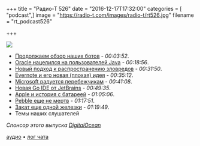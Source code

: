 +++
title = "Радио-Т 526"
date = "2016-12-17T17:32:00"
categories = [ "podcast",]
image = "https://radio-t.com/images/radio-t/rt526.jpg"
filename = "rt_podcast526"

+++

![](https://radio-t.com/images/radio-t/rt526.jpg)

- [Продолжаем обзор наших ботов](https://github.com/umputun/rt-bot)  - *00:03:52*.
- [Oracle нацелился на пользователей Java](http://www.theregister.co.uk/2016/12/16/oracle_targets_java_users_non_compliance/) - *00:18:56*.
- [Новый подход к распространению зловредов](http://www.zdnet.com/article/new-ransomware-decrypts-your-files-if-you-infect-your-friends/) - *00:31:50*.
- [Evernote и его новая (плохая) идея](https://9to5mac.com/2016/12/14/evernote-privacy-policy-no-opt-out-employees-read-notes/) - *00:35:12*.
- [Microsoft радуется перебежчикам](http://www.theverge.com/2016/12/12/13919312/microsoft-surface-sales-mac-switch) - *00:41:08*.
- [Новая Go IDE от JetBrains](https://habrahabr.ru/company/JetBrains/blog/317716/) - *00:49:35*.
- [Apple и история с батареей](https://9to5mac.com/2016/12/13/why-apple-is-removing-time-remaining-battery-life-estimates-macbook-pro/) - *01:05:06*.
- [Pebble еще не мертв](http://mashable.com/2016/12/15/pebble-lives-through-2017/) - *01:17:51*.
- [Закат еще одной железки](https://www.bloomberg.com/news/articles/2016-11-21/apple-said-to-abandon-development-of-wireless-routers-ivs0ssec) - *01:19:49*.
- Темы наших слушателей

_Спонсор этого выпуска [DigitalOcean](https://www.digitalocean.com)_

[аудио](https://cdn.radio-t.com/rt_podcast526.mp3) • [лог чата](http://chat.radio-t.com/logs/radio-t-526.html)
<audio src="https://cdn.radio-t.com/rt_podcast526.mp3" preload="none"></audio>
